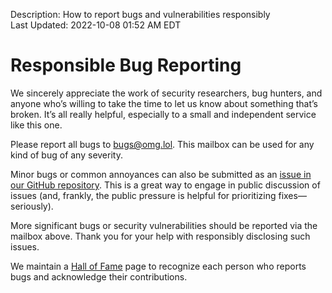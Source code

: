 Description: How to report bugs and vulnerabilities responsibly  
Last Updated: 2022-10-08 01:52 AM EDT

# Responsible Bug Reporting

We sincerely appreciate the work of security researchers, bug hunters, and anyone who’s willing to take the time to let us know about something that’s broken. It’s all really helpful, especially to a small and independent service like this one.

Please report all bugs to [bugs@omg.lol](mailto:bugs@omg.lol). This mailbox can be used for any kind of bug of any severity.

Minor bugs or common annoyances can also be submitted as an [issue in our GitHub repository](https://github.com/neatnik/omg.lol/issues). This is a great way to engage in public discussion of issues (and, frankly, the public pressure is helpful for prioritizing fixes—seriously).

More significant bugs or security vulnerabilities should be reported via the mailbox above. Thank you for your help with responsibly disclosing such issues.

We maintain a [Hall of Fame](https://meta.omg.lol/info/thanks) page to recognize each person who reports bugs and acknowledge their contributions.
